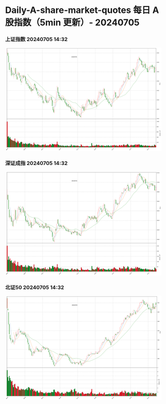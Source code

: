
# Daily-A-share-market-quotes 每日 A 股指数（5min 更新）- 20240705

### 上证指数 20240705 14:32
![](./fig/2024/7/20240705-sh000001.png)

### 深证成指 20240705 14:32
![](./fig/2024/7/20240705-sz399001.png)

### 北证50 20240705 14:32
![](./fig/2024/7/20240705-bj899050.png)

